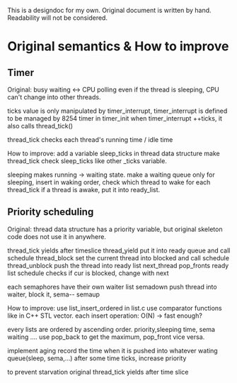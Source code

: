 This is a designdoc for my own.
Original document is written by hand.
Readability will not be considered.

# Original semantics & How to improve

## Timer

Original:
busy waiting <-> CPU polling
even if the thread is sleeping, CPU can't change into other threads.

ticks value is only manipulated by timer_interrupt,
timer_interrupt is defined to be managed by 8254 timer in timer_init
when timer_interrupt ++ticks, it also calls thread_tick()

thread_tick checks each thread's running time / idle time

How to improve:
add a variable sleep_ticks in thread data structure
make thread_tick check sleep_ticks like other _ticks variable.

sleeping makes running -> waiting state.
make a waiting queue only for sleeping,
insert in waking order,
check which thread to wake for each thread_tick
if a thread is awake, put it into ready_list.

## Priority scheduling

Original:
thread data structure has a priority variable,
but original skeleton code does not use it in anywhere.

thread_tick yields after timeslice
thread_yield put it into ready queue and call schedule
thread_block set the current thread into blocked and call schedule
thread_unblock push the thread into ready list
next_thread pop_fronts ready list
schedule checks if cur is blocked, change with next

each semaphores have their own waiter list
semadown push thread into waiter, block it, sema--
semaup 

How to improve:
use list_insert_ordered in list.c
use comparator functions like in C++ STL vector.
each insert operation: O(N) -> fast enough?

every lists are ordered by ascending order. priority,sleeping time, sema waiting ....
use pop_back to get the maximum, pop_front vice versa.

implement aging
record the time when it is  pushed into whatever wating queue(sleep, sema,...)
after some time ticks, increase priority

to prevent starvation
original thread_tick yields after time slice

